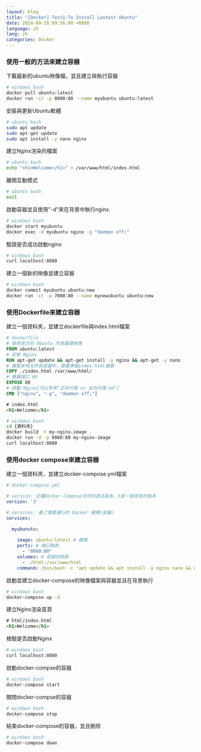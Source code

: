 ```yaml
---
layout: blog
title: "[Docker] Test1-To Install Lastest Ubuntu"
date: 2024-09-28 09:56:00 +0800
language: zh
lang: zh
categories: Docker
---
```



### 使用一般的方法來建立容器

下載最新的ubuntu映像檔，並且建立與執行容器

```bash
# windows bash
docker pull ubuntu:latest
docker run -it -p 8080:80 --name myubuntu ubuntu:latest
```

安裝與更新Ubuntu軟體

```bash
# ubuntu bash 
sudo apt update
sudo apt-get update
sudo apt install -y nano nginx
```

建立Nginx渲染的檔案

```bash
# ubuntu bash
echo "<h1>Welcome</h1>" > /var/www/html/index.html
```

離開互動模式

```bash
# ubuntu bash
exit
```

啟動容器並且使用"-d"來在背景中執行nginx.

```bash
# windows bash
docker start myubuntu
docker exec -d myubuntu nginx -g "daemon off;"
```

驗證是否成功啟動nginx

```bash
# windows bash
curl localhost:8080
```

建立一個新的映像並建立容器

```bash
# windows bash
docker commit myubuntu ubuntu:new
docker run -it -p 7000:80 --name mynewubuntu ubuntu:new 
```

### 使用Dockerfile來建立容器

建立一個資料夾，並建立dockerfile與index.html檔案

```dockerfile
# dockerfile
# 使用官方的 Ubuntu 作為基礎映像
FROM ubuntu:latest
# 安裝 Nginx
RUN apt-get update && apt-get install -y nginx && apt-get -y nano
# 複製本地文件到容器中，需要準備index.html檔案
COPY ./index.html /var/www/html/
# 暴露端口 80
EXPOSE 80
# 啟動 Nginx[可以參考"正向代理 vs 反向代理.md"]
CMD ["nginx", "-g", "daemon off;"]
```

```html
# index.html
<h1>Welcome</h1>
```

```bash
# windows bash
cd {資料夾}
docker build -t my-nginx-image .
docker run -d -p 8080:80 my-nginx-image
curl localhost:8080
```

### 使用docker compose來建立容器

建立一個資料夾，並建立docker-compose.yml檔案

```YAML
# docker-compose.yml

# version: 定義Docker Compose文件的語法版本。3是一個常見的版本
version: '3'

# services: 義了需要運行的 Docker 服務(容器)
services:

  myubunutu:
  
    image: ubuntu:latest # 鏡像
    ports: # 端口映射
      - "8080:80"
    volumes: # 目錄的映射
      - ./html:/var/www/html
    command: /bin/bash -c "apt update && apt install -y nginx nano && nginx -g 'daemon off;'"
```

啟動並建立docker-compose的映像檔案與容器並且在背景執行

```bash
# windows bash
docker-compose up -d
```

建立Nginx渲染首頁

```html
# html/index.html
<h1>Welcome</h1>
```

檢驗是否啟動Nginx

```bash
# windows bash
curl localhost:8080
```

啟動docker-compse的容器

```bash
# windows bash
docker-compose start
```

關閉docker-compse的容器

```bash
# windows bash
docker-compose stop
```

結束docker-compose的容器，並且刪除

```bash
# windows bash
docker-compose down
```